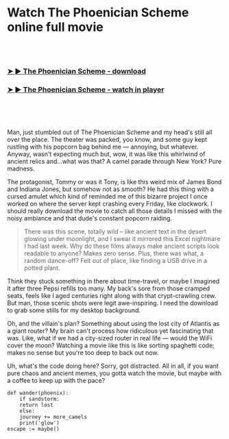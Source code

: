 <h1>Watch The Phoenician Scheme online full movie</h1>


<br><br>

<h3><a href="https://Tonys-tiocirsacard1980.github.io/kfmprrfbnv/">➤ ► The Phoenician Scheme - download</a></h3> 
<h3><a href="https://Tonys-tiocirsacard1980.github.io/kfmprrfbnv/">➤ ► The Phoenician Scheme - watch in player</a></h3>


<br><br><br>


Man, just stumbled out of The Phoenician Scheme and my head's still all over the place. The theater was packed, you know, and some guy kept rustling with his popcorn bag behind me — annoying, but whatever. Anyway, wasn't expecting much but, wow, it was like this whirlwind of ancient relics and...what was that? A camel parade through New York? Pure madness.

The protagonist, Tommy or was it Tony, is like this weird mix of James Bond and Indiana Jones, but somehow not as smooth? He had this thing with a cursed amulet which kind of reminded me of this bizarre project I once worked on where the server kept crashing every Friday, like clockwork. I should really download the movie to catch all those details I missed with the noisy ambiance and that dude's constant popcorn raiding.

> There was this scene, totally wild – like ancient text in the desert glowing under moonlight, and I swear it mirrored this Excel nightmare I had last week. Why do these films always make ancient scripts look readable to anyone? Makes zero sense. Plus, there was what, a random dance-off? Felt out of place, like finding a USB drive in a potted plant.

Think they stuck something in there about time-travel, or maybe I imagined it after three Pepsi refills too many. My back's sore from those cramped seats, feels like I aged centuries right along with that crypt-crawling crew. But man, those scenic shots were legit awe-inspiring. I need the download to grab some stills for my desktop background.

Oh, and the villain's plan? Something about using the lost city of Atlantis as a giant router? My brain can't process how ridiculous yet fascinating that was. Like, what if we had a city-sized router in real life — would the WiFi cover the moon? Watching a movie like this is like sorting spaghetti code; makes no sense but you're too deep to back out now.

Uh, what's the code doing here? Sorry, got distracted. All in all, if you want pure chaos and ancient memes, you gotta watch the movie, but maybe with a coffee to keep up with the pace?

```
def wander(phoenix):
    if sandstorm:
    return lost
    else:
    journey += more_camels
    print('glow')
escape := maybe()
```
